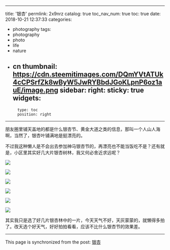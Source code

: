 
---
title: '银杏'
permlink: 2x9nrz
catalog: true
toc_nav_num: true
toc: true
date: 2018-10-21 12:37:33
categories:
- photography
tags:
- photography
- photo
- life
- nature
- cn
thumbnail: https://cdn.steemitimages.com/DQmYVtATUk4cCPSrfZk8wByW5JwRYBbdJGoKLpnP6oz1auE/image.png
sidebar:
    right:
        sticky: true
widgets:
    -
        type: toc
        position: right
---


朋友圈里铺天盖地的都是什么银杏节、黄金大道之类的信息，那叫一个人山人海啊，当然了，银杏叶铺满地是挺漂亮的。

不过我这种懒人是不会出去参加神马银杏节的，再漂亮也不能当饭吃不是？还有就是，小区里其实好几大片银杏树林，我又何必舍近求远呢？

![](https://cdn.steemitimages.com/DQmYVtATUk4cCPSrfZk8wByW5JwRYBbdJGoKLpnP6oz1auE/image.png)

![](https://cdn.steemitimages.com/DQmfPoQis7jvGeCui3UFeRH39gPMyf6znBx2xvgT1tE7mio/image.png)

![](https://cdn.steemitimages.com/DQme3Sf91jNRajTmRzepdgimosk6aLLxkxLgLsT6HC1RRzw/image.png)

![](https://cdn.steemitimages.com/DQmUbB74iwSP9FP8jP5zVx832VaoqVP4ymSc7XMzFgqjdSb/image.png)

![](https://cdn.steemitimages.com/DQmVL9ZwfdhSwCTZPjxhRzcW3C2p43WviEiK6N1aqrHWg2k/image.png)

![](https://cdn.steemitimages.com/DQmefMCPKvrDzy9PH538hvy5sh4mGcSAJSuJDKEt2H3gqeH/image.png)

其实我只是选了好几片银杏林中的一片，今天天气不好，天灰蒙蒙的，就懒得多拍了。改天选个好天气，好好拍拍看看，应该不比什么银杏节的效果差。

- - -

This page is synchronized from the post: [银杏](https://steemit.com/@oflyhigh/2x9nrz)
